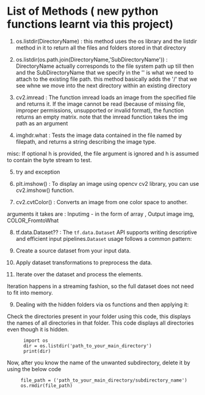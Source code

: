 # List of Methods ( new python functions learnt via this project)

1. os.listdir(DirectoryName) : this method uses the os library and the listdir method in it to return all the files and folders stored in that directory

2. os.listdir(os.path.join(DirectoryName,'SubDirectoryName')) : DirectoryName actually corresponds to the file system path up till then and the SubDirectoryName that we specify in the '' is what we need to attach to the existing file path. this method basically adds the '/' that we see whne we move into the next directory within an existing directory

3. cv2.imread : The function imread loads an image from the specified file and returns it. If the image cannot be read (because of missing file, improper permissions, unsupported or invalid format), the function returns an empty matrix. note that the imread function takes the img path as an argument

4. imghdr.what : Tests the image data contained in the file named by filepath, and returns a string describing the image type.

misc: If optional h is provided, the file argument is ignored and h is assumed to contain the byte stream to test.

5. try and exception

6. plt.imshow() : To display an image using opencv cv2 library, you can use cv2.imshow() function.

7. cv2.cvtColor() : Converts an image from one color space to another.

arguments it takes are : Inputimg - in the form of array , Output image img, COLOR_FromtoWhat

8. tf.data.Dataset?? : The `tf.data.Dataset` API supports writing descriptive and efficient input pipelines.`Dataset` usage follows a common pattern:

1. Create a source dataset from your input data.
1. Apply dataset transformations to preprocess the data.
1. Iterate over the dataset and process the elements.

Iteration happens in a streaming fashion, so the full dataset does not need to
fit into memory.

9. Dealing with the hidden folders via os functions and then applying it:

Check the directories present in your folder using this code, this displays the names of all directories in that folder. This code displays all directories even though it is hidden.

          import os
          dir = os.listdir('path_to_your_main_directory')
          print(dir)

Now, after you know the name of the unwanted subdirectory, delete it by using the below code

         file_path = ('path_to_your_main_directory/subdirectory_name')
         os.rmdir(file_path)
